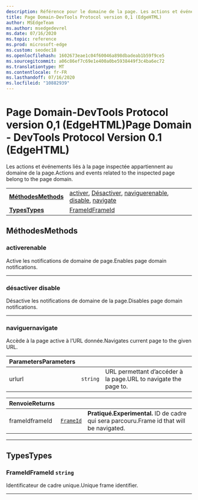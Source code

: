 ```yaml
---
description: Référence pour le domaine de la page. Les actions et événements liés à la page inspectée appartiennent au domaine de la page.
title: Page Domain-DevTools Protocol version 0,1 (EdgeHTML)
author: MSEdgeTeam
ms.author: msedgedevrel
ms.date: 07/16/2020
ms.topic: reference
ms.prod: microsoft-edge
ms.custom: seodec18
ms.openlocfilehash: 1602673eae1c04f60046a898dbadeab1b59f9ce5
ms.sourcegitcommit: a06c86ef7c69e1e400a0be5938449f3c4ba6ec72
ms.translationtype: MT
ms.contentlocale: fr-FR
ms.lasthandoff: 07/16/2020
ms.locfileid: "10882939"
---
```

# <span data-ttu-id="7c073-104">Page Domain-DevTools Protocol version 0,1 (EdgeHTML)</span><span class="sxs-lookup"><span data-stu-id="7c073-104">Page Domain - DevTools Protocol Version 0.1 (EdgeHTML)</span></span>  

<span data-ttu-id="7c073-105">Les actions et événements liés à la page inspectée appartiennent au domaine de la page.</span><span class="sxs-lookup"><span data-stu-id="7c073-105">Actions and events related to the inspected page belong to the page domain.</span></span>

| | |
|-|-|
| [**<span data-ttu-id="7c073-106">Méthodes</span><span class="sxs-lookup"><span data-stu-id="7c073-106">Methods</span></span>**](#methods) | <span data-ttu-id="7c073-107">[activer](#enable), [Désactiver](#disable), [naviguer](#navigate)</span><span class="sxs-lookup"><span data-stu-id="7c073-107">[enable](#enable), [disable](#disable), [navigate](#navigate)</span></span> |
| [**<span data-ttu-id="7c073-108">Types</span><span class="sxs-lookup"><span data-stu-id="7c073-108">Types</span></span>**](#types) | [<span data-ttu-id="7c073-109">FrameId</span><span class="sxs-lookup"><span data-stu-id="7c073-109">FrameId</span></span>](#frameid) |
## <span data-ttu-id="7c073-110">Méthodes</span><span class="sxs-lookup"><span data-stu-id="7c073-110">Methods</span></span>

### <span data-ttu-id="7c073-111">activer</span><span class="sxs-lookup"><span data-stu-id="7c073-111">enable</span></span>
<span data-ttu-id="7c073-112">Active les notifications de domaine de page.</span><span class="sxs-lookup"><span data-stu-id="7c073-112">Enables page domain notifications.</span></span>


---

### <span data-ttu-id="7c073-113">désactiver </span><span class="sxs-lookup"><span data-stu-id="7c073-113">disable</span></span>
<span data-ttu-id="7c073-114">Désactive les notifications de domaine de la page.</span><span class="sxs-lookup"><span data-stu-id="7c073-114">Disables page domain notifications.</span></span>


---

### <span data-ttu-id="7c073-115">naviguer</span><span class="sxs-lookup"><span data-stu-id="7c073-115">navigate</span></span>
<span data-ttu-id="7c073-116">Accède à la page active à l’URL donnée.</span><span class="sxs-lookup"><span data-stu-id="7c073-116">Navigates current page to the given URL.</span></span>

<table>
    <thead>
        <tr>
            <th><span data-ttu-id="7c073-117">Parameters</span><span class="sxs-lookup"><span data-stu-id="7c073-117">Parameters</span></span></th>
            <th></th>
            <th></th>
        </tr>
    </thead>
    <tbody>
        <tr>
            <td><span data-ttu-id="7c073-118">url</span><span class="sxs-lookup"><span data-stu-id="7c073-118">url</span></span></td>
            <td><code class="flyout">string</code></td>
            <td><span data-ttu-id="7c073-119">URL permettant d’accéder à la page.</span><span class="sxs-lookup"><span data-stu-id="7c073-119">URL to navigate the page to.</span></span></td>
        </tr>
    </tbody>
</table>
<table>
    <thead>
        <tr>
            <th><span data-ttu-id="7c073-120">Renvoie</span><span class="sxs-lookup"><span data-stu-id="7c073-120">Returns</span></span></th>
            <th></th>
            <th></th>
        </tr>
    </thead>
    <tbody>
        <tr>
            <td><span data-ttu-id="7c073-121">frameId</span><span class="sxs-lookup"><span data-stu-id="7c073-121">frameId</span></span></td>
            <td><a href="#frameid"><code class="flyout">FrameId</code></a></td>
            <td><span><b><span data-ttu-id="7c073-122">Pratiqué.</span><span class="sxs-lookup"><span data-stu-id="7c073-122">Experimental.</span></span> </b></span><span data-ttu-id="7c073-123">ID de cadre qui sera parcouru.</span><span class="sxs-lookup"><span data-stu-id="7c073-123">Frame id that will be navigated.</span></span></td>
        </tr>
    </tbody>
</table>

---

## <span data-ttu-id="7c073-124">Types</span><span class="sxs-lookup"><span data-stu-id="7c073-124">Types</span></span>

### <a name="frameid"></a> <span data-ttu-id="7c073-125">FrameId</span><span class="sxs-lookup"><span data-stu-id="7c073-125">FrameId</span></span> `string`

<span data-ttu-id="7c073-126">Identificateur de cadre unique.</span><span class="sxs-lookup"><span data-stu-id="7c073-126">Unique frame identifier.</span></span>


---
